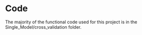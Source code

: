 # Code
The majority of the functional code used for this project is in the Single_Model/cross_validation folder.